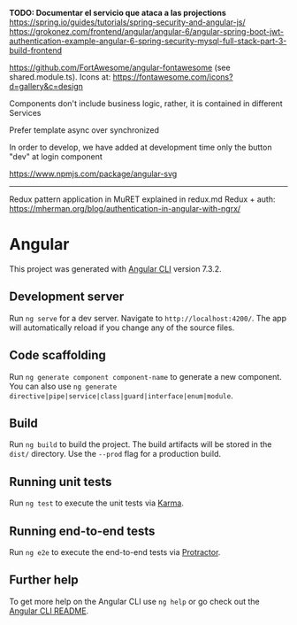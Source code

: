 **TODO: Documentar el servicio que ataca a las projections**
https://spring.io/guides/tutorials/spring-security-and-angular-js/
https://grokonez.com/frontend/angular/angular-6/angular-spring-boot-jwt-authentication-example-angular-6-spring-security-mysql-full-stack-part-3-build-frontend

https://github.com/FortAwesome/angular-fontawesome (see shared.module.ts). Icons at: https://fontawesome.com/icons?d=gallery&c=design

Components don't include business logic, rather, it is contained in different Services
 
 Prefer template async over synchronized
 
 In order to develop, we have added at development time only the button "dev" at login component
  
https://www.npmjs.com/package/angular-svg

----
Redux pattern application in MuRET explained in redux.md
Redux + auth: https://mherman.org/blog/authentication-in-angular-with-ngrx/
 
# Angular

This project was generated with [Angular CLI](https://github.com/angular/angular-cli) version 7.3.2.

## Development server

Run `ng serve` for a dev server. Navigate to `http://localhost:4200/`. The app will automatically reload if you change any of the source files.

## Code scaffolding

Run `ng generate component component-name` to generate a new component. You can also use `ng generate directive|pipe|service|class|guard|interface|enum|module`.

## Build

Run `ng build` to build the project. The build artifacts will be stored in the `dist/` directory. Use the `--prod` flag for a production build.

## Running unit tests

Run `ng test` to execute the unit tests via [Karma](https://karma-runner.github.io).

## Running end-to-end tests

Run `ng e2e` to execute the end-to-end tests via [Protractor](http://www.protractortest.org/).

## Further help

To get more help on the Angular CLI use `ng help` or go check out the [Angular CLI README](https://github.com/angular/angular-cli/blob/master/README.md).
